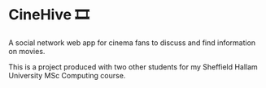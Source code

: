 # CineHive :film_strip:
A social network web app for cinema fans to discuss and find information on movies.

This is a project produced with two other students for my Sheffield Hallam University MSc Computing course.
